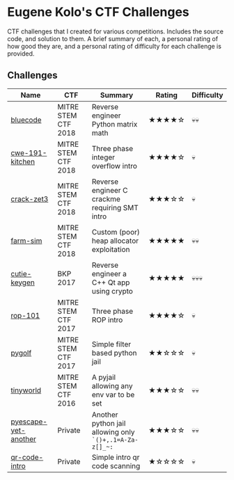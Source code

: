 # Eugene Kolo's CTF Challenges
CTF challenges that I created for various competitions. Includes the source code, and solution to 
them.
A brief summary of each, a personal rating of how good they are, and a personal rating of 
difficulty for each challenge is provided.

## Challenges
Name | CTF | Summary | Rating | Difficulty
---  | ---      | ---     | ---    | ---        |
[bluecode](bluecode) | MITRE STEM CTF 2018 | Reverse engineer Python matrix math | ★★★★☆ | 💀💀 
[cwe-191-kitchen](cwe-191-kitchen) | MITRE STEM CTF 2018 | Three phase integer overflow intro | ★★★★☆ | 💀  
[crack-zet3](crack-zet3) | MITRE STEM CTF 2018 | Reverse engineer C crackme requiring SMT intro | ★★★☆☆ | 💀
[farm-sim](farm-sim) | MITRE STEM CTF 2018 | Custom (poor) heap allocator exploitation | ★★★★★ | 💀💀 
[cutie-keygen](cutie-keygen) | BKP 2017 | Reverse engineer a C++ Qt app using crypto | ★★★★★ | 💀💀💀 
[rop-101](rop-101) | MITRE STEM CTF 2017 | Three phase ROP intro | ★★★★☆ | 💀 
[pygolf](pygolf) | MITRE STEM CTF 2017 | Simple filter based python jail | ★★☆☆☆ | 💀 
[tinyworld](tinyworld) | MITRE STEM CTF 2016 | A pyjail allowing any env var to be set | ★★★☆☆ | 💀💀 
[pyescape-yet-another](pyescape-yet-another) | Private | Another python jail allowing only `` `()+,.1=A-Za-z[]_~:`` | ★★★☆☆ | 💀💀
[qr-code-intro](qr-code-intro) | Private | Simple intro qr code scanning | ★☆☆☆☆ | 💀
